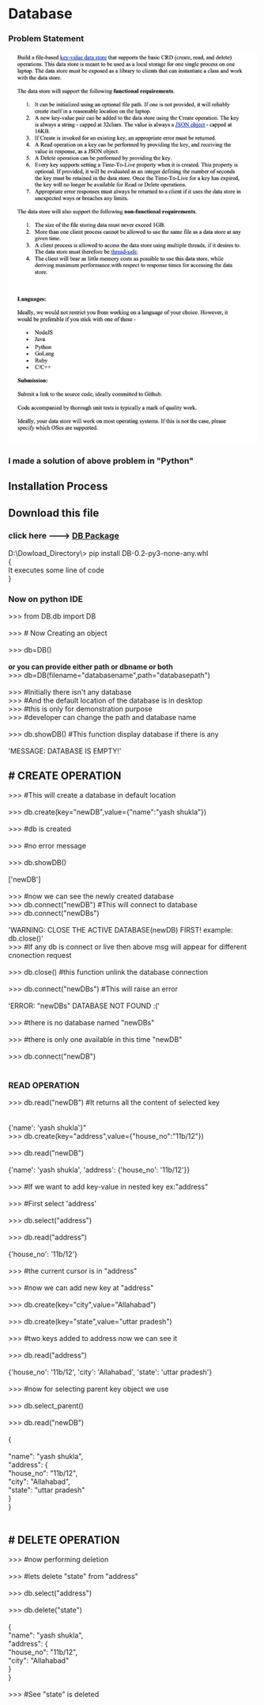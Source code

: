 # Database
<h3>  Problem Statement </h3>
<img alt="problem_image" src="https://github.com/21170293/data/blob/master/img/assis-1.jpg" >
<h3> I made a solution of above problem in "Python"</h3>
<p>
<h2> Installation Process</h2>
<h2>Download this file </h2>
<h3> click here ---> <a href="https://github.com/21170293/Database/blob/main/DB-0.2-py3-none-any.whl">DB Package</a></h3>
D:\Dowload_Directory\> pip install DB-0.2-py3-none-any.whl<br>
{<br>
It executes some line of code
<br>
}<br>

</p>
<h3>Now on python IDE</h3>
<p>
>>> from DB.db import DB<br><br>
>>> # Now Creating an object<br><br>
>>> db=DB()<br><br>
  <b> or you can provide either path or dbname or both</b><br>
>>> db=DB(filename="databasename",path="databasepath")<br><br>
>>> #Initially there isn't any database<br>
>>> #And the default location of the database is in desktop<br>
>>> #this is only for demonstration purpose<br>
>>> #developer can change the path and database name<br><br>
>>> db.showDB() #This function display database if there is any<br><br>
'MESSAGE: DATABASE IS EMPTY!'<br>
<h2># CREATE OPERATION</h2>
>>> #This will create a database in default location<br><br>
>>> db.create(key="newDB",value={"name":"yash shukla"})<br><br>
>>> #db is created<br><br>
>>> #no error message<br><br>
>>> db.showDB()<br><br>
['newDB']<br><br>
>>> #now we can see the newly created database<br>
>>> db.connect("newDB") #This will connect to database<br>
>>> db.connect("newDBs")<br><br>
'WARNING: CLOSE THE ACTIVE DATABASE(newDB) FIRST! example: db.close()'<br>
>>> #If any db is connect or live then above msg will appear for different cnonection request<br><br>
>>> db.close() #this function unlink the database connection<br><br>
>>> db.connect("newDBs") #This will raise an error<br><br>
'ERROR: "newDBs" DATABASE NOT FOUND :('<br><br>
>>> #there is no database named "newDBs"<br><br>
>>> #there is only one available in this time "newDB"<br><br>
>>> db.connect("newDB")<br><br>
<h3>READ OPERATION</h3>
>>> db.read("newDB") #It returns all the content of selected key<br><br>
  <br>{'name': 'yash shukla'}"<br>
>>> db.create(key="address",value={"house_no":"11b/12"})<br><br>
>>> db.read("newDB")<br><br>
{'name': 'yash shukla', 'address': {'house_no': '11b/12'}}<br><br>
>>> #If we want to add key-value in nested key ex:"address"<br><br>
>>> #First select 'address'<br><br>
>>> db.select("address")<br><br>
>>> db.read("address")<br><br>
{'house_no': '11b/12'}<br><br>
>>> #the current cursor is in "address"<br><br>
>>> #now we can add new key at "address"<br><br>
>>> db.create(key="city",value="Allahabad")<br><br>
>>> db.create(key="state",value="uttar pradesh")<br><br>
>>> #two keys added to address now we can see it<br><br>
>>> db.read("address")<br><br>
{'house_no': '11b/12', 'city': 'Allahabad', 'state': 'uttar pradesh'}<br><br>
>>> #now for selecting parent key object we use<br><br>
>>> db.select_parent()<br><br>
>>> db.read("newDB")<br><br>
{<br><br>
  "name": "yash shukla",<br>
  "address": {<br>
    "house_no": "11b/12",<br>
    "city": "Allahabad",<br>
    "state": "uttar pradesh"<br>
  }<br>
}<br><br>
<h2># DELETE OPERATION</h2>
>>> #now performing deletion<br><br>
>>> #lets delete "state" from "address"<br><br>
>>> db.select("address")<br><br>
>>> db.delete("state")<br><br>
{<br>
  "name": "yash shukla",<br>
  "address": {<br>
    "house_no": "11b/12",<br>
    "city": "Allahabad"<br>
  }<br>
}<br><br>
>>> #See "state" is deleted<br>
</p>
